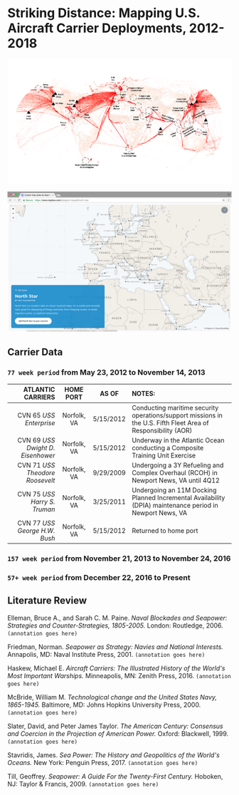 # Striking Distance: Mapping U.S. Aircraft Carrier Deployments, 2012-2018

![media/ScreenShot2018-01-08.png](media/ScreenShot2018-01-08.png)

![media/ScreenShot2018-01-11.png](media/ScreenShot2018-01-11.png)

## Carrier Data

### ```77 week period``` from May 23, 2012 to November 14, 2013

| ATLANTIC CARRIERS | HOME PORT | AS OF | NOTES:
| ---: | :---: | :---: | :--- |
| CVN 65 *USS Enterprise* | Norfolk, VA | 5/15/2012 | Conducting maritime security operations/support missions in the U.S. Fifth Fleet Area of Responsibility (AOR) |
| CVN 69 *USS Dwight D. Eisenhower* | Norfolk, VA | 5/15/2012 | Underway in the Atlantic Ocean conducting a Composite Training Unit Exercise |
| CVN 71 *USS Theodore Roosevelt* | Norfolk, VA | 9/29/2009 | Undergoing a 3Y Refueling and Complex Overhaul (RCOH) in Newport News, VA until 4Q12 |
| CVN 75 *USS Harry S. Truman* | Norfolk, VA | 3/25/2011 | Undergoing an 11M Docking Planned Incremental Availability (DPIA) maintenance period in Newport News, VA |
| CVN 77 *USS George H.W. Bush* | Norfolk, VA | 5/15/2012 | Returned to home port |

### ```157 week period``` from November 21, 2013 to November 24, 2016

### ```57+ week period``` from December 22, 2016 to Present

## Literature Review

Elleman, Bruce A., and Sarah C. M. Paine. *Naval Blockades and Seapower: Strategies and Counter-Strategies, 1805-2005.* London: Routledge, 2006. ```(annotation goes here)```

Friedman, Norman. *Seapower as Strategy: Navies and National Interests.* Annapolis, MD: Naval Institute Press, 2001. ```(annotation goes here)```

Haskew, Michael E. *Aircraft Carriers: The Illustrated History of the World's Most Important Warships.* Minneapolis, MN: Zenith Press, 2016. ```(annotation goes here)```

McBride, William M. *Technological change and the United States Navy, 1865-1945.* Baltimore, MD: Johns Hopkins University Press, 2000. ```(annotation goes here)```

Slater, David, and Peter James Taylor. *The American Century: Consensus and Coercion in the Projection of American Power.* Oxford: Blackwell, 1999. ```(annotation goes here)```

Stavridis, James. *Sea Power: The History and Geopolitics of the World's Oceans.* New York: Penguin Press, 2017. ```(annotation goes here)```

Till, Geoffrey. *Seapower: A Guide For the Twenty-First Century.* Hoboken, NJ: Taylor & Francis, 2009. ```(annotation goes here)```
